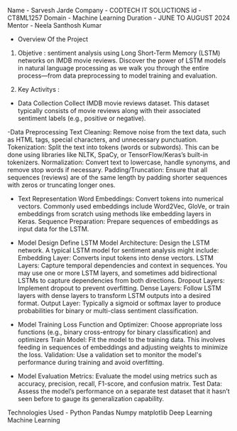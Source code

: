 Name - Sarvesh Jarde
Company - CODTECH IT SOLUCTIONS
id - CT8ML1257
Domain - Machine Learning
Duration - JUNE TO AUGUST 2024
Mentor - Neela Santhosh Kumar


- Overview Of the Project

1. Objetive :
sentiment analysis using Long Short-Term Memory (LSTM) networks on IMDB movie reviews. Discover the power 
of LSTM models in natural language processing as we walk you through the entire process—from data preprocessing
to model training and evaluation.

2. Key Activitys :

- Data Collection
Collect IMDB movie reviews dataset. This dataset typically consists of movie reviews along with their associated sentiment labels (e.g., positive or negative).

-Data Preprocessing
Text Cleaning: Remove noise from the text data, such as HTML tags, special characters, and unnecessary punctuation.
Tokenization: Split the text into tokens (words or subwords). This can be done using libraries like NLTK, SpaCy, or TensorFlow/Keras’s built-in tokenizers.
Normalization: Convert text to lowercase, handle synonyms, and remove stop words if necessary.
Padding/Truncation: Ensure that all sequences (reviews) are of the same length by padding shorter sequences with zeros or truncating longer ones.

- Text Representation
Word Embeddings: Convert tokens into numerical vectors. Commonly used embeddings include Word2Vec, GloVe, or train embeddings from scratch using methods like embedding layers in Keras.
Sequence Preparation: Prepare sequences of embeddings as input data for the LSTM.

- Model Design
Define LSTM Model Architecture: Design the LSTM network. A typical LSTM model for sentiment analysis might include:
Embedding Layer: Converts input tokens into dense vectors.
LSTM Layers: Capture temporal dependencies and context in sequences. You may use one or more LSTM layers, and sometimes add bidirectional LSTMs to capture dependencies from both directions.
Dropout Layers: Implement dropout to prevent overfitting.
Dense Layers: Follow LSTM layers with dense layers to transform LSTM outputs into a desired format.
Output Layer: Typically a sigmoid or softmax layer to produce probabilities for binary or multi-class sentiment classification.

- Model Training
Loss Function and Optimizer: Choose appropriate loss functions (e.g., binary cross-entropy for binary classification) and optimizers
Train Model: Fit the model to the training data. This involves feeding in sequences of embeddings and adjusting weights to minimize the loss.
Validation: Use a validation set to monitor the model's performance during training and avoid overfitting.

- Model Evaluation
Metrics: Evaluate the model using metrics such as accuracy, precision, recall, F1-score, and confusion matrix.
Test Data: Assess the model’s performance on a separate test dataset that it hasn’t seen before to gauge its generalization capability.


Technologies Used -
Python
Pandas
Numpy
matplotlib
Deep Learning
Machine Learning



